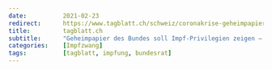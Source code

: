 ```yaml
---
date:          2021-02-23
redirect:      https://www.tagblatt.ch/schweiz/coronakrise-geheimpapier-des-bundes-soll-impf-privilegien-zeigen-das-muessen-sie-dazu-wissen-ld.2105515
title:         tagblatt.ch
subtitle:      "Geheimpapier des Bundes soll Impf-Privilegien zeigen – das müssen Sie dazu wissen"
categories:    [Impfzwang]
tags:          [tagblatt, impfung, bundesrat]
---
```

